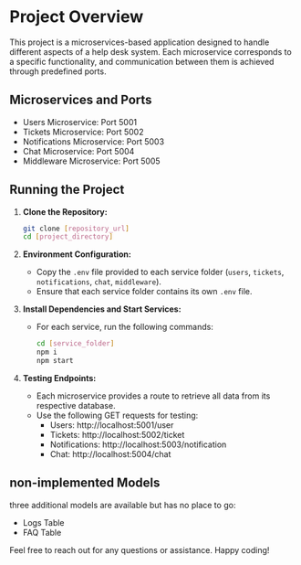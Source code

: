# Project Overview

This project is a microservices-based application designed to handle different aspects of a help desk system. Each microservice corresponds to a specific functionality, and communication between them is achieved through predefined ports.

## Microservices and Ports

- Users Microservice: Port 5001
- Tickets Microservice: Port 5002
- Notifications Microservice: Port 5003
- Chat Microservice: Port 5004
- Middleware Microservice: Port 5005

## Running the Project

1. **Clone the Repository:**
   ```bash
   git clone [repository_url]
   cd [project_directory]
   ```

2. **Environment Configuration:**
   - Copy the `.env` file provided to each service folder (`users`, `tickets`, `notifications`, `chat`, `middleware`).
   - Ensure that each service folder contains its own `.env` file.

3. **Install Dependencies and Start Services:**
   - For each service, run the following commands:
     ```bash
     cd [service_folder]
     npm i
     npm start
     ```

4. **Testing Endpoints:**
   - Each microservice provides a route to retrieve all data from its respective database.
   - Use the following GET requests for testing:
     - Users: http://localhost:5001/user
     - Tickets: http://localhost:5002/ticket
     - Notifications: http://localhost:5003/notification
     - Chat: http://localhost:5004/chat

## non-implemented Models

three additional models are available but has no place to go:
- Logs Table
- FAQ Table


Feel free to reach out for any questions or assistance. Happy coding!

